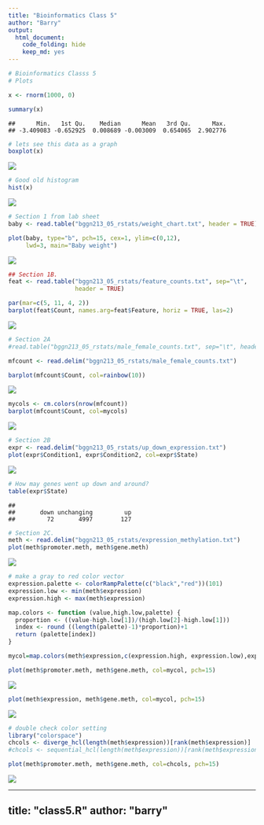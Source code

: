 ```yaml
---
title: "Bioinformatics Class 5"
author: "Barry"
output:
  html_document:
    code_folding: hide
    keep_md: yes
---
```



```r
# Bioinformatics Classs 5 
# Plots

x <- rnorm(1000, 0)

summary(x)
```

```
##      Min.   1st Qu.    Median      Mean   3rd Qu.      Max. 
## -3.409083 -0.652925  0.008689 -0.003009  0.654065  2.902776
```

```r
# lets see this data as a graph
boxplot(x)
```

![](class5_files/figure-html/unnamed-chunk-1-1.png)<!-- -->

```r
# Good old histogram
hist(x)
```

![](class5_files/figure-html/unnamed-chunk-1-2.png)<!-- -->

```r
# Section 1 from lab sheet
baby <- read.table("bggn213_05_rstats/weight_chart.txt", header = TRUE)

plot(baby, type="b", pch=15, cex=1, ylim=c(0,12), 
     lwd=3, main="Baby weight")
```

![](class5_files/figure-html/unnamed-chunk-1-3.png)<!-- -->

```r
## Section 1B.
feat <- read.table("bggn213_05_rstats/feature_counts.txt", sep="\t",
                   header = TRUE)

par(mar=c(5, 11, 4, 2))  
barplot(feat$Count, names.arg=feat$Feature, horiz = TRUE, las=2)
```

![](class5_files/figure-html/unnamed-chunk-1-4.png)<!-- -->

```r
# Section 2A
#read.table("bggn213_05_rstats/male_female_counts.txt", sep="\t", header=TRUE)

mfcount <- read.delim("bggn213_05_rstats/male_female_counts.txt")

barplot(mfcount$Count, col=rainbow(10))
```

![](class5_files/figure-html/unnamed-chunk-1-5.png)<!-- -->

```r
mycols <- cm.colors(nrow(mfcount))
barplot(mfcount$Count, col=mycols)
```

![](class5_files/figure-html/unnamed-chunk-1-6.png)<!-- -->

```r
# Section 2B
expr <- read.delim("bggn213_05_rstats/up_down_expression.txt")
plot(expr$Condition1, expr$Condition2, col=expr$State)
```

![](class5_files/figure-html/unnamed-chunk-1-7.png)<!-- -->

```r
# How may genes went up down and around?
table(expr$State)
```

```
## 
##       down unchanging         up 
##         72       4997        127
```

```r
# Section 2C.
meth <- read.delim("bggn213_05_rstats/expression_methylation.txt")
plot(meth$promoter.meth, meth$gene.meth)
```

![](class5_files/figure-html/unnamed-chunk-1-8.png)<!-- -->

```r
# make a gray to red color vector
expression.palette <- colorRampPalette(c("black","red"))(101) 
expression.low <- min(meth$expression) 
expression.high <- max(meth$expression) 

map.colors <- function (value,high.low,palette) {
  proportion <- ((value-high.low[1])/(high.low[2]-high.low[1]))
  index <- round ((length(palette)-1)*proportion)+1
  return (palette[index])
}

mycol=map.colors(meth$expression,c(expression.high, expression.low),expression.palette)

plot(meth$promoter.meth, meth$gene.meth, col=mycol, pch=15)
```

![](class5_files/figure-html/unnamed-chunk-1-9.png)<!-- -->

```r
plot(meth$expression, meth$gene.meth, col=mycol, pch=15)
```

![](class5_files/figure-html/unnamed-chunk-1-10.png)<!-- -->

```r
# double check color setting
library("colorspace")
chcols <- diverge_hcl(length(meth$expression))[rank(meth$expression)]
#chcols <- sequential_hcl(length(meth$expression))[rank(meth$expression)]

plot(meth$promoter.meth, meth$gene.meth, col=chcols, pch=15)
```

![](class5_files/figure-html/unnamed-chunk-1-11.png)<!-- -->


---
title: "class5.R"
author: "barry"
---
